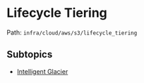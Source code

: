 # Lifecycle Tiering

Path: `infra/cloud/aws/s3/lifecycle_tiering`

## Subtopics
- [Intelligent Glacier](./intelligent_glacier/README.md)
